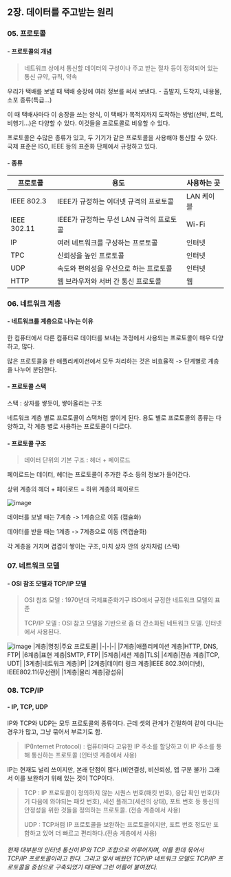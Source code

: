 2장. 데이터를 주고받는 원리
-----------------

### 05. 프로토콜

#### - 프로토콜의 개념
> 네트워크 상에서 통신할 데이터의 구성이나 주고 받는 절차 등이 정의되어 있는 통신 규약, 규칙, 약속 

우리가 택배를 보낼 때 택배 송장에 여러 정보를 써서 보낸다. - 출발지, 도착지, 내용물, 소포 종류(특급...)

이 때 택배사마다 이 송장을 쓰는 양식, 이 택배가 목적지까지 도착하는 방법(선박, 트럭, 비행기...)은 다양할 수 있다. 이것들을 프로토콜로 비유할 수 있다.

프로토콜은 수많은 종류가 있고, 두 기기가 같은 프로토콜을 사용해야 통신할 수 있다. 국제 표준은 ISO, IEEE 등의 표준화 단체에서 규정하고 있다.


#### - 종류
|프로토콜|용도|사용하는 곳|
|-|-|-|
|IEEE 802.3|IEEE가 규정하는 이더넷 규격의 프로토콜|LAN 케이블|
|IEEE 302.11|IEEE가 규정하는 무선 LAN 규격의 프로토콜|Wi-Fi|
|IP|여러 네트워크를 구성하는 프로토콜|인터넷|
|TPC|신뢰성을 높인 프로토콜|인터넷|
|UDP|속도와 편의성을 우선으로 하는 프로토콜|인터넷|
|HTTP|웹 브라우저와 서버 간 통신 프로토콜|웹|

### 06. 네트워크 계층
#### - 네트워크를 계층으로 나누는 이유
한 컴퓨터에서 다른 컴퓨터로 데이터를 보내는 과정에서 사용되는 프로토콜이 매우 다양하고, 많다.

많은 프로토콜을 한 애플리케이션에서 모두 처리하는 것은 비효율적 -> 단계별로 계층을 나누어 분담한다.


#### - 프로토콜 스택
스택 : 상자를 쌓듯이, 쌓아올리는 구조

네트워크 계층 별로 프로토콜이 스택처럼 쌓이게 된다. 용도 별로 프로토콜의 종류는 다양하고, 각 계층 별로 사용하는 프로토콜이 다르다. 

#### - 프로토콜 구조

> 데이터 단위의 기본 구조 : 헤더 + 페이로드

페이로드는 데이터, 헤더는 프로토콜이 추가한 주소 등의 정보가 들어간다.

상위 계층의 헤더 + 페이로드 = 하위 계층의 페이로드

![image](https://github.com/Minnie5382/devduck-cs-study/assets/97179789/944e97d0-8fab-438e-bf06-03294f0a740d)

데이터를 보낼 때는 7계층 -> 1계층으로 이동 (캡슐화)

데이터를 받을 때는 1계층 -> 7계층으로 이동 (역캡슐화)



각 계층을 거치며 겹겹이 쌓이는 구조, 마치 상자 안의 상자처럼 (스택)



### 07. 네트워크 모델
#### - OSI 참조 모델과 TCP/IP 모델
>OSI 참조 모델 : 1970년대 국제표준화기구 ISO에서 규정한 네트워크 모델의 표준
>
>TCP/IP 모델 : OSI 참고 모델을 기반으로 좀 더 간소화된 네트워크 모델. 인터넷에서 사용된다.

![image](https://github.com/Minnie5382/devduck-cs-study/assets/97179789/eadd6148-3000-4827-8e1b-97773094910c)
|계층|명칭|주요 프로토콜|
|-|-|-|
|7계층|애플리케이션 계층|HTTP, DNS, FTP|
|6계층|표현 계층|SMTP, FTP|
|5계층|세션 계층|TLS|
|4계층|전송 계층|TCP, UDT|
|3계층|네트워크 계층|IP|
|2계층|데이터 링크 계층|IEEE 802.3(이더넷), IEEE802.11(무선랜)|
|1계층|물리 계층|광섬유|



### 08. TCP/IP
#### - IP, TCP, UDP
IP와 TCP와 UDP는 모두 프로토콜의 종류이다. 근데 셋의 관계가 긴밀하여 같이 다니는 경우가 많고, 그냥 묶어서 부르기도 함.

>IP(Internet Protocol) : 컴퓨터마다 고유한 IP 주소를 할당하고 이 IP 주소를 통해 통신하는 프로토콜 (인터넷 계층에서 사용)

IP는 현재도 널리 쓰이지만, 본래 단점이 많다.(비연결성, 비신뢰성, 앱 구분 불가) 그래서 이를 보완하기 위해 있는 것이 TCP이다.

> TCP : IP 프로토콜이 정의하지 않는 시퀀스 번호(패킷 번호), 응답 확인 번호(자기 다음에 와야되는 패킷 번호), 세션 플래그(세션의 상태), 포트 번호 등 통신의 안정성을 위한 것들을 정의하는 프로토콜. (전송 계층에서 사용)
> 
> UDP : TCP처럼 IP 프로토콜을 보완하는 프로토콜이지만, 포트 번호 정도만 포함하고 있어 더 빠르고 편리하다.(전송 계층에서 사용)

###### 현재 대부분의 인터넷 통신이 IP와 TCP 조합으로 이루어지며, 이를 한데 묶어서 TCP/IP 프로토콜이라고 한다. 그리고 앞서 배웠던 TCP/IP 네트워크 모델도 TCP/IP 프로토콜을 중심으로 구축되었기 때문에 그런 이름이 붙여졌다.
